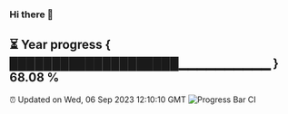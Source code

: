 ### Hi there 👋
⏳ Year progress { ████████████████████▁▁▁▁▁▁▁▁▁▁ } 68.08 %
---
⏰ Updated on Wed, 06 Sep 2023 12:10:10 GMT
![Progress Bar CI](https://github.com/Moyi321/Moyi321/workflows/Progress%20Bar%20CI/badge.svg)
